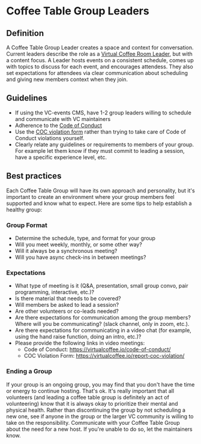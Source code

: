 # Coffee Table Group Leaders

## Definition

A Coffee Table Group Leader creates a space and context for conversation. Current leaders describe the role as a [Virtual Coffee Room Leader](/VC-Contributors/tree/main/coffees/RoomLeaders-ConversationFacilitators), but with a content focus. A Leader hosts events on a consistent schedule, comes up with topics to discuss for each event, and encourages attendess. They also set expectations for attendees via clear communication about scheduling and giving new members context when they join.

## Guidelines

- If using the VC-events CMS, have 1-2 group leaders willing to schedule and communicate with VC maintainers
- Adherence to the [Code of Conduct](https://virtualcoffee.io/code-of-conduct)
- Use the [COC violation form](https://virtualcoffee.io/report-coc-violation/) rather than trying to take care of Code of Conduct violations yourself.
- Clearly relate any guidelines or requirements to members of your group. For example let them know if they must commit to leading a session, have a specific experience level, etc.

## Best practices

Each Coffee Table Group will have its own approach and personality, but it's important to create an environment where your group members feel supported and know what to expect. Here are some tips to help establish a healthy group:

### Group Format

- Determine the schedule, type, and format for your group
- Will you meet weekly, monthly, or some other way?
- Will it always be a synchronous meeting?
- Will you have async check-ins in between meetings?

### Expectations

- What type of meeting is it (Q&amp;A, presentation, small group convo, pair programming, interactive, etc.)?
- Is there material that needs to be covered?
- Will members be asked to lead a session?
- Are other volunteers or co-leads needed?
- Are there expectations for communication among the group members? Where will you be communicating? (slack channel, only in zoom, etc.).
- Are there expectations for communicating in a video chat (for example, using the hand raise function, doing an intro, etc.)?
- Please provide the following links in video meetings:
  - Code of Conduct: https://virtualcoffee.io/code-of-conduct/
  - COC Violation Form: https://virtualcoffee.io/report-coc-violation/

### Ending a Group

If your group is an ongoing group, you may find that you don't have the time or energy to continue hosting. That's ok. It's really important that all volunteers (and leading a coffee table group is definitely an act of volunteering) know that it is always okay to prioritize their mental and physical health. Rather than discontinuing the group by not scheduling a new one, see if anyone in the group or the larger VC community is willing to take on the responsibility. Communicate with your Coffee Table Group about the need for a new host. If you're unable to do so, let the maintainers know.